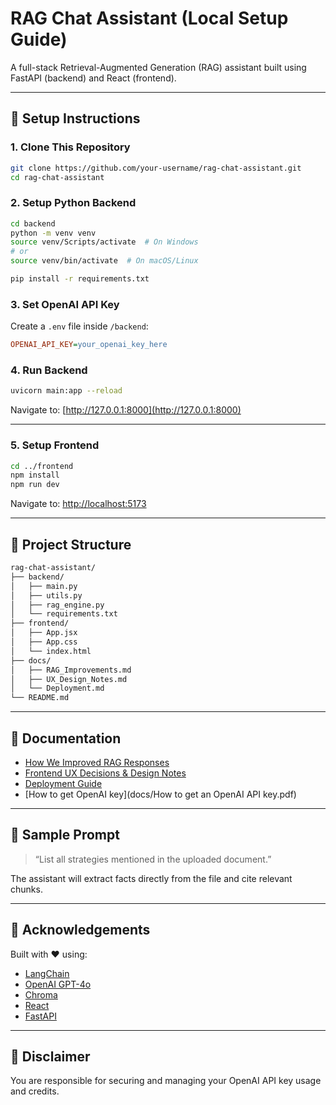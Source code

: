# RAG Chat Assistant (Local Setup Guide)

A full-stack Retrieval-Augmented Generation (RAG) assistant built using FastAPI (backend) and React (frontend).

---

## 🔧 Setup Instructions

### 1. Clone This Repository

```bash
git clone https://github.com/your-username/rag-chat-assistant.git
cd rag-chat-assistant
```

### 2. Setup Python Backend

```bash
cd backend
python -m venv venv
source venv/Scripts/activate  # On Windows
# or
source venv/bin/activate  # On macOS/Linux

pip install -r requirements.txt
```

### 3. Set OpenAI API Key

Create a `.env` file inside `/backend`:

```ini
OPENAI_API_KEY=your_openai_key_here
```

### 4. Run Backend

```bash
uvicorn main:app --reload
```

Navigate to: [http://127.0.0.1:8000](http://127.0.0.1:8000)

---

### 5. Setup Frontend

```bash
cd ../frontend
npm install
npm run dev
```

Navigate to: [http://localhost:5173](http://localhost:5173)

---

## 📁 Project Structure

```txt
rag-chat-assistant/
├── backend/
│   ├── main.py
│   ├── utils.py
│   ├── rag_engine.py
│   └── requirements.txt
├── frontend/
│   ├── App.jsx
│   ├── App.css
│   └── index.html
├── docs/
│   ├── RAG_Improvements.md
│   ├── UX_Design_Notes.md
│   └── Deployment.md
└── README.md
```

---

## 📘 Documentation

- [How We Improved RAG Responses](docs/RAG_Improvements.md)
- [Frontend UX Decisions & Design Notes](docs/UX_Design_Notes.md)
- [Deployment Guide](docs/Deployment.md)
- [How to get OpenAI key](docs/How to get an OpenAI API key.pdf)

---

## 🧪 Sample Prompt

> “List all strategies mentioned in the uploaded document.”

The assistant will extract facts directly from the file and cite relevant chunks.

---

## 🙌 Acknowledgements

Built with ❤️ using:
- [LangChain](https://www.langchain.com/)
- [OpenAI GPT-4o](https://platform.openai.com/)
- [Chroma](https://www.trychroma.com/)
- [React](https://reactjs.org/)
- [FastAPI](https://fastapi.tiangolo.com/)

---

## 🔐 Disclaimer

You are responsible for securing and managing your OpenAI API key usage and credits.
